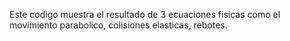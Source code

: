 Este codigo muestra el resultado de 3 ecuaciones fisicas como el movimiento parabolico, colisiones elasticas, rebotes.
